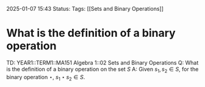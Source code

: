 2025-01-07 15:43
Status: 
Tags: [[Sets and Binary Operations]]
# What is the definition of a binary operation

TD: YEAR1::TERM1::MA151 Algebra 1::02 Sets and Binary Operations
Q: What is the definition of a binary operation on the set $S$
A: Given $s_{1},s_{2}\in S$, for the binary operation $\star$, $s_{1}\star s_{2}\in S$.
<!--ID: 1736264711101-->
